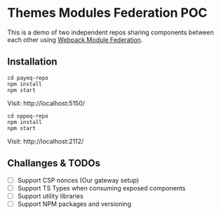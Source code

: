 # Themes Modules Federation POC
This is a demo of two independent repos sharing components between each other using [Webpack Module Federation](https://webpack.js.org/concepts/module-federation/).

## Installation
```
cd payeq-repo
npm install
npm start
```

Visit: http://localhost:5150/

```
cd oppeq-repo
npm install
npm start
```

Visit: http://localhost:2112/

## Challanges & TODOs
- [ ] Support CSP nonces (Our gateway setup)
- [ ] Support TS Types when consuming exposed components
- [ ] Support utility libraries
- [ ] Support NPM packages and versioning
